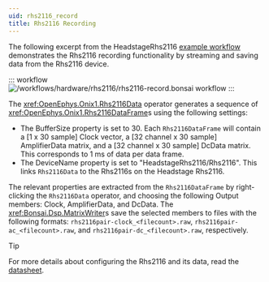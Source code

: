 ```yaml
---
uid: rhs2116_record
title: Rhs2116 Recording
---
```


The following excerpt from the HeadstageRhs2116 [example workflow](xref:rhs2116) demonstrates the
Rhs2116 recording functionality by streaming and saving data from the Rhs2116 device.

::: workflow
![/workflows/hardware/rhs2116/rhs2116-record.bonsai workflow](../../../workflows/hardware/rhs2116/rhs2116-record.bonsai)
:::

The <xref:OpenEphys.Onix1.Rhs2116Data> operator generates a sequence of
<xref:OpenEphys.Onix1.Rhs2116DataFrame>s using the following settings:
- The BufferSize property is set to 30. Each `Rhs2116DataFrame` will contain a [1 x 30 sample] Clock
  vector, a [32 channel x 30 sample] AmplifierData matrix, and a [32 channel x 30 sample] DcData
  matrix. This corresponds to 1 ms of data per data frame.
- The DeviceName property is set to "HeadstageRhs2116/Rhs2116". This links `Rhs2116Data` to the
  Rhs2116s on the Headstage Rhs2116.

The relevant properties are extracted from the `Rhs2116DataFrame` by right-clicking the
`Rhs2116Data` operator, and choosing the following Output members: Clock, AmplifierData, and DcData.
The <xref:Bonsai.Dsp.MatrixWriter>s save the selected members to files with the following
formats: `rhs2116pair-clock_<filecount>.raw`, `rhs2116pair-ac_<filecount>.raw`, and
`rhs2116pair-dc_<filecount>.raw`, respectively.

> [!TIP] 
> For more details about configuring the Rhs2116 and its data, read the
> [datasheet](https://intantech.com/files/Intan_RHS2116_datasheet.pdf). 